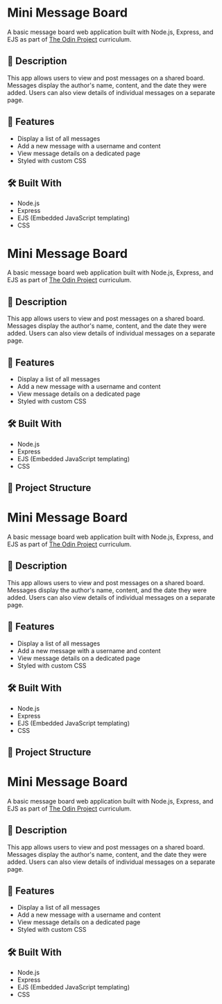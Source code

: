# Mini Message Board

A basic message board web application built with Node.js, Express, and EJS as part of [The Odin Project](https://www.theodinproject.com/) curriculum.

## 📝 Description

This app allows users to view and post messages on a shared board. Messages display the author's name, content, and the date they were added. Users can also view details of individual messages on a separate page.

## 🚀 Features

- Display a list of all messages
- Add a new message with a username and content
- View message details on a dedicated page
- Styled with custom CSS

## 🛠️ Built With

- Node.js
- Express
- EJS (Embedded JavaScript templating)
- CSS

# Mini Message Board

A basic message board web application built with Node.js, Express, and EJS as part of [The Odin Project](https://www.theodinproject.com/) curriculum.

## 📝 Description

This app allows users to view and post messages on a shared board. Messages display the author's name, content, and the date they were added. Users can also view details of individual messages on a separate page.

## 🚀 Features

- Display a list of all messages
- Add a new message with a username and content
- View message details on a dedicated page
- Styled with custom CSS

## 🛠️ Built With

- Node.js
- Express
- EJS (Embedded JavaScript templating)
- CSS

## 📁 Project Structure

# Mini Message Board

A basic message board web application built with Node.js, Express, and EJS as part of [The Odin Project](https://www.theodinproject.com/) curriculum.

## 📝 Description

This app allows users to view and post messages on a shared board. Messages display the author's name, content, and the date they were added. Users can also view details of individual messages on a separate page.

## 🚀 Features

- Display a list of all messages
- Add a new message with a username and content
- View message details on a dedicated page
- Styled with custom CSS

## 🛠️ Built With

- Node.js
- Express
- EJS (Embedded JavaScript templating)
- CSS

## 📁 Project Structure

# Mini Message Board

A basic message board web application built with Node.js, Express, and EJS as part of [The Odin Project](https://www.theodinproject.com/) curriculum.

## 📝 Description

This app allows users to view and post messages on a shared board. Messages display the author's name, content, and the date they were added. Users can also view details of individual messages on a separate page.

## 🚀 Features

- Display a list of all messages
- Add a new message with a username and content
- View message details on a dedicated page
- Styled with custom CSS

## 🛠️ Built With

- Node.js
- Express
- EJS (Embedded JavaScript templating)
- CSS